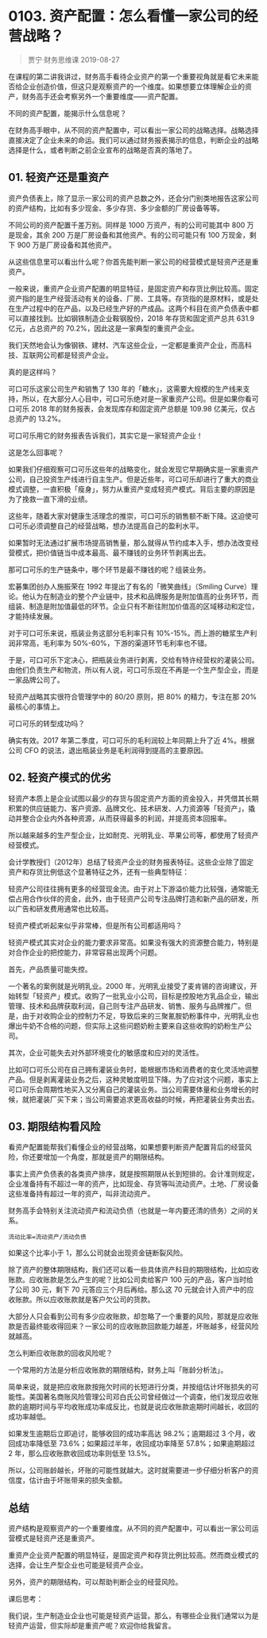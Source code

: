 # 0103. 资产配置：怎么看懂一家公司的经营战略？
> 贾宁·财务思维课
2019-08-27

在课程的第二讲我讲过，财务高手看待企业资产的第一个重要视角就是看它未来能否给企业创造价值，但这只是观察资产的一个维度。如果想要立体理解企业的资产，财务高手还会考察另外一个重要维度——资产配置。

不同的资产配置，能揭示什么信息呢？

在财务高手眼中，从不同的资产配置中，可以看出一家公司的战略选择。战略选择直接决定了企业未来的命运。我们可以通过财务报表揭示的信息，判断企业的战略选择是什么，或者判断之前企业宣布的战略是否真的落地了。

## 01. 轻资产还是重资产

资产负债表上，除了显示一家公司的资产总数之外，还会分门别类地报告这家公司的资产结构，比如有多少现金、多少存货、多少金额的厂房设备等等。

不同公司的资产配置千差万别。同样是 1000 万资产，有的公司可能其中 800 万是现金，其余 200 万是厂房设备和其他资产。有的公司可能只有 100 万现金，剩下 900 万是厂房设备和其他资产。

从这些信息里可以看出什么呢？你首先能判断一家公司的经营模式是轻资产还是重资产。

一般来说，重资产企业资产配置的明显特征，是固定资产和存货比例比较高。固定资产指的是生产经营活动有关的设备、厂房、工具等。存货指的是原材料，或是处在生产过程中的在产品，以及已经生产好的产成品。这两个科目在资产负债表中都可以直接找到。比如钢铁制造企业鞍钢股份，2018 年存货和固定资产总共 631.9 亿元，占总资产的 70.2%，因此这是一家典型的重资产企业。

我们天然地会认为像钢铁、建材、汽车这些企业，一定都是重资产企业，而高科技、互联网公司都是轻资产企业。

真的是这样吗？

可口可乐这家公司生产和销售了 130 年的「糖水」，这需要大规模的生产线来支持，所以，在大部分人心目中，可口可乐绝对是一家重资产公司。但是如果你看可口可乐 2018 年的财务报表，会发现库存和固定资产总额是 109.98 亿美元，仅占总资产的 13.2%。

可口可乐用它的财务报表告诉我们，其实它是一家轻资产企业！

这是怎么回事呢？

如果我们仔细观察可口可乐这些年的战略变化，就会发现它早期确实是一家重资产公司，自己投资生产线进行自主生产。但是近些年，可口可乐却进行了重大的商业模式调整，一直积极「瘦身」，努力从重资产变成轻资产模式。背后主要的原因是为了挽救一直下滑的业绩。

这些年，随着大家对健康生活理念的推崇，可口可乐的销售额不断下降。这迫使可口可乐必须调整自己的经营战略，想办法提高自己的盈利水平。

如果暂时无法通过扩展市场提高销售量，那么就得从节约成本入手，想办法改变经营模式，把价值链当中成本最高、最不赚钱的业务环节剥离出去。

那可口可乐的生产链条中，哪个环节是最不赚钱的呢？组装业务。

宏碁集团创办人施振荣在 1992 年提出了有名的「微笑曲线」（Smiling Curve）理论。他认为在制造业的整个产业链中，技术和品牌服务是附加值高的业务环节，而组装、制造是附加值最低的环节。企业只有不断往附加价值高的区域移动和定位，才能持续发展。

对于可口可乐来说，瓶装业务这部分毛利率只有 10%-15%。而上游的糖浆生产利润非常高，毛利率为 50%-60%，下游的渠道环节毛利率也不错。

于是，可口可乐下定决心，把瓶装业务进行剥离，交给有特许经营权的灌装公司。由他们负责生产和物流，所以有人说，可口可乐现在不再是一个生产型企业，而是一家品牌公司了。

轻资产战略其实很符合管理学中的 80/20 原则，把 80% 的精力，专注在那 20% 最核心的事情上。

可口可乐的转型成功吗？

确实有效。2017 年第二季度，可口可乐的毛利润较上年同期上升了近 4%。根据公司 CFO 的说法，退出瓶装业务是毛利润得到提高的主要原因。

## 02. 轻资产模式的优劣

轻资产本质上是企业试图以最少的存货与固定资产方面的资金投入，并凭借其长期积累的供应链能力、客户资源、品牌文化、技术研发、人力资源等「轻资产」，撬动并整合企业内外各种资源，从而获得最多的利润，并提高资本回报率。

所以越来越多的生产型企业，比如耐克、光明乳业、苹果公司等，都使用了轻资产经营模式。

会计学教授们（2012年）总结了轻资产企业的财务报表特征。这些企业除了固定资产和存货比例低这个显著特征之外，还有一些典型特征：

轻资产公司往往拥有更多的经营现金流。由于对上下游溢价能力比较强，通常能无偿占用合作伙伴的资金，此外，由于轻资产公司专注品牌打造和新产品的研发，所以广告和研发费用通常也比较高。

轻资产模式听起来似乎非常棒，但是所有公司都适用吗？

轻资产模式其实对企业的能力要求非常高。如果没有强大的资源整合能力，特别是对合作企业的把控能力，非常容易出现两个问题。

首先，产品质量可能失控。

一个著名的案例就是光明乳业。2000 年，光明乳业接受了麦肯锡的咨询建议，开始转型「轻资产」模式。收购了一批乳业小公司，目标是控股地方乳品企业，输出管理、技术和品牌获取利润，自己则专注产品研发、销售、服务与品牌推广。但是，由于对收购企业的控制力不足，导致后来的三聚氰胺奶粉事件中，光明乳业也爆出牛奶不合格的问题，但实际上这些问题奶粉主要来自这些收购的奶粉生产公司。

其次，企业可能失去对外部环境变化的敏感度和应对的灵活性。

比如可口可乐公司在自己拥有灌装业务时，能根据市场和消费者的变化灵活地调整产品。但是剥离灌装业务之后，这种灵敏度明显下降。为了应对这个问题，事实上可口可乐会周期性地买入又分离自己的灌装业务。当公司需要体量和业务增长的时候，就把灌装厂买下来；当公司需要追求更高收益的时候，再把灌装业务卖出去。

## 03. 期限结构看风险

看资产配置能帮我们看懂企业的经营战略，如果想要判断资产配置背后的经营风险，你还要增加一个角度，那就是资产的期限结构。

事实上资产负债表的各类资产排序，就是按照期限从长到短排的。会计准则规定，企业准备持有不超过一年的资产，比如现金、存货等叫流动资产。土地、厂房设备这些准备持有超过一年的资产，叫非流动资产。

财务高手会特别关注流动资产和流动负债（也就是一年内要还清的债务）之间的关系。

	流动比率=流动资产/流动负债

如果这个比率小于 1，那么公司就会出现资金链断裂风险。

除了资产的整体期限结构，我们还可以看一些具体资产科目的期限结构，比如应收账款。应收账款是怎么产生的呢？比如公司卖给客户 100 元的产品，客户当时给了公司 30 元，剩下 70 元答应三个月后再给。那么这 70 元就会计入资产中的应收账款。所以应收账款就是客户欠公司的货款。

大部分人只会看到公司有多少应收账款，却忽略了一个重要的风险，那就是应收账款是否最终能收得回来？一家公司的应收账款回款能力越差，坏账越多，经营风险就越高。

怎么判断应收账款的回收风险呢？

一个常用的方法是分析应收账款的期限结构，财务上叫「账龄分析法」。

简单来说，就是把应收账款按拖欠时间的长短进行分类，并按组估计坏账损失的可能性。美国著名商账风险管理公司邓白氏公司曾经做过一个调查，他们发现应收账款的逾期时间与平均收账成功率成反比，也就是说应收账款逾期时间越长，收回的成功率越低。

如果发生逾期后立即追讨，能够收回的成功率高达 98.2%；逾期超过 3 个月，收回成功率降低至 73.6%；如果超过半年，收回成功率降至 57.8%；如果逾期超过 2 年，那么应收账款收回成功率则低至 13.5%。

所以，公司账龄越长，坏账的可能性就越大。这时就需要进一步仔细分析客户的资信度，估计由于坏账带来的损失金额。

## 总结

资产结构是观察资产的一个重要维度。从不同的资产配置中，可以看出一家公司运营模式是轻资产还是重资产。

重资产企业资产配置的明显特征，是固定资产和存货比例比较高。然而商业模式的选择，会让生产型企业也可能是轻资产企业。

另外，资产的期限结构，可以帮助判断企业的经营风险。

课后思考：

我们说，生产制造业企业也可能是轻资产运营。那么，有哪些企业我们通常以为是轻资产运营，但实际却是重资产呢？欢迎你给我留言。

